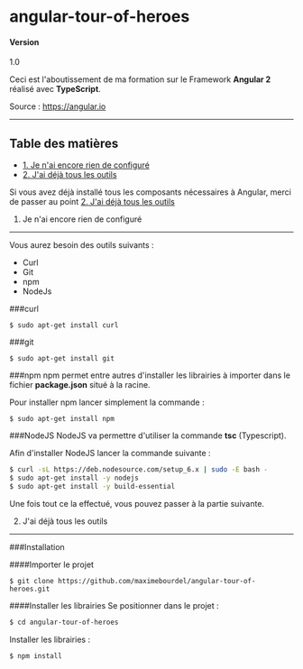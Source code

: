 angular-tour-of-heroes
===================

#### Version
1.0

Ceci est l'aboutissement de ma formation sur le Framework **Angular 2** réalisé avec **TypeScript**.

Source : https://angular.io

----------

## Table des matières
  * [1. Je n'ai encore rien de configuré](#je_n_ai_encore_rien_configure)
  * [2. J'ai déjà tous les outils](#j_ai_deja_tout_les_outils)


Si vous avez déjà installé tous les composants nécessaires à Angular, merci de passer au point [2. J'ai déjà tous les outils](#j_ai_deja_tout_les_outils)

1. Je n'ai encore rien de configuré <a id="je_n_ai_encore_rien_configure"></a>
-------------

Vous aurez besoin des outils suivants :

* Curl
* Git
* npm
* NodeJs

###curl

```
$ sudo apt-get install curl
```

###git

```
$ sudo apt-get install git
```


###npm
npm permet entre autres d'installer les librairies à importer dans le fichier **package.json** situé à la racine.

Pour installer npm lancer simplement la commande :

```
$ sudo apt-get install npm
```

###NodeJS
NodeJS va permettre d'utiliser la commande **tsc** (Typescript).

 Afin d'installer NodeJS lancer la commande suivante :
 
```bash
$ curl -sL https://deb.nodesource.com/setup_6.x | sudo -E bash -
$ sudo apt-get install -y nodejs
$ sudo apt-get install -y build-essential
```
Une fois tout ce la effectué, vous pouvez passer à la partie suivante.

2. J'ai déjà tous les outils <a id="j_ai_deja_tout_les_outils"></a>
-------------

###Installation 

####Importer le projet
```
$ git clone https://github.com/maximebourdel/angular-tour-of-heroes.git
```
####Installer les librairies
Se positionner dans le projet :
```bash
$ cd angular-tour-of-heroes
```
Installer les librairies :
```bash
$ npm install
```


